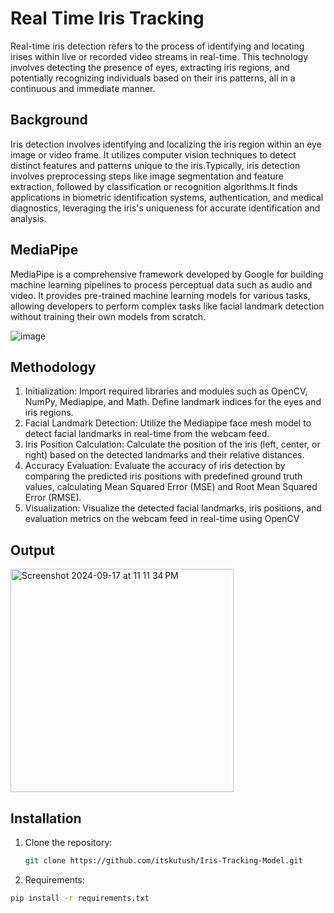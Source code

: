 # Real Time Iris Tracking
Real-time iris detection refers to the process of identifying and locating irises within live or recorded video streams in real-time.
This technology involves detecting the presence of eyes, extracting iris regions, and potentially recognizing individuals based on their iris patterns, all in a continuous and immediate manner.
## Background
Iris detection involves identifying and localizing the iris region within an eye image or video frame. It utilizes computer vision techniques to detect distinct features and patterns unique to the iris.Typically, iris detection involves preprocessing steps like image segmentation and feature extraction, followed by classification or recognition algorithms.It finds applications in biometric identification systems, authentication, and medical diagnostics, leveraging the iris's uniqueness for accurate identification and analysis.
## MediaPipe
MediaPipe is a comprehensive framework developed by Google for building machine learning pipelines to process perceptual data such as audio and video. It provides pre-trained machine learning models for various tasks, allowing developers to perform complex tasks like facial landmark detection without training their own models from scratch. 

![image](https://github.com/user-attachments/assets/073cc0d6-b580-42dd-ab6c-ce0bc61ef008)
## Methodology
1. Initialization: Import required libraries and modules such as OpenCV, NumPy, Mediapipe, and Math. Define landmark indices for the eyes and iris regions.
2. Facial Landmark Detection: Utilize the Mediapipe face mesh model to detect facial landmarks in real-time from the webcam feed.
3. Iris Position Calculation: Calculate the position of the iris (left, center, or right) based on the detected landmarks and their relative distances.
4. Accuracy Evaluation: Evaluate the accuracy of iris detection by comparing the predicted iris positions with predefined ground truth values, calculating Mean Squared Error (MSE) and Root 
   Mean Squared Error (RMSE).
5. Visualization: Visualize the detected facial landmarks, iris positions, and evaluation metrics on the webcam feed in real-time using OpenCV

## Output
<img width="357" alt="Screenshot 2024-09-17 at 11 11 34 PM" src="https://github.com/user-attachments/assets/a12126f0-f27b-4c60-81e7-6a7fad1806fa">

## Installation
1. Clone the repository:
   ```bash
   git clone https://github.com/itskutush/Iris-Tracking-Model.git
2. Requirements:
```bash
pip install -r requirements.txt

